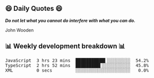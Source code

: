 ## 😄 Daily Quotes 😄

_**Do not let what you cannot do interfere with what you can do.**_

John Wooden



## 📊 Weekly development breakdown 📊

<pre>JavaScript  3 hrs 23 mins  ███████████▍░░░░░░░░░  54.2%
TypeScript  2 hrs 52 mins  █████████▌░░░░░░░░░░░  45.8%
XML         0 secs         ░░░░░░░░░░░░░░░░░░░░░   0.0%</pre>